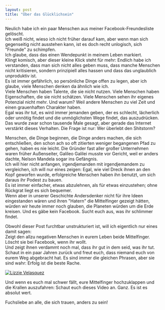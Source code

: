 ```yaml
---
layout: post
title: "Über das Glücklichsein"
---
```


Neulich habe ich ein paar Menschen aus meiner Facebook-Freundesliste gelöscht.  
Ich weiß nicht, wieso ich nicht früher darauf kam, aber wenn man sich gegenseitig nicht ausstehen kann, ist es doch recht unlogisch, sich "Freunde" zu schimpfen.  
Ich glaube, dass das einen Wendepunkt in meinem Leben markiert.  
Klingt komisch, aber dieser kleine Klick steht für mehr: Endlich habe ich verstanden, dass man sich nicht alles geben muss, dass manche Menschen nicht kritisieren, sondern prinzipiell alles hassen und dass das unglaublich unproduktiv ist.  
Es ist immer gefährlich, so persönliche Dinge offen zu legen, aber ich glaube, viele Menschen denken da ähnlich wie ich.  
Viele Menschen haben Talente, die sie nicht nutzen. Viele Menschen haben Eigenschaften, die sie nicht schätzen.  Viele Menschen sehen ihr eigenes Potenzial nicht mehr.
Und warum? Weil andere Menschen zu viel Zeit und einen grauenhaften Charakter haben.  
Egal was ihr tut, es wird immer jemanden geben, der es schlecht, lächerlich oder unnötig findet und die unmöglichsten Wege findet, das auszudrücken. Das wurde zwar schon tausende Male gesagt, aber gerade das Internet verstärkt dieses Verhalten. Die Frage ist nur: Wer überlebt den Shitstorm?  

Menschen, die Dinge beginnen, die Dinge anders machen, die sich entschließen, den schon ach so oft zitierten weniger begangenen Pfad zu gehen, haben es nie leicht. 
Die Gründer fast aller großer Unternehmen waren früher Außenseiter, Galileo Galilei musste vor Gericht, weil er anders dachte, Nelson Mandela sogar ins Gefängnis.  
Ich will hier nicht anfangen, irgendjemanden mit irgendjemandem zu vergleichen, ich will nur eines zeigen: Egal, wie viel Dreck ihnen an den Kopf geworfen wurde, erfolgreiche Menschen haben ihn benutzt, um sich daraus ihr Podest zu bauen.  
Es ist immer einfacher, etwas abzulehnen, als für etwas einzustehen; ohne Rückgrat liegt es sich bequemer.  
Wenn aber in unserer Geschichte Andersdenker nicht für ihre Ideen eingestanden wären und ihren "Hatern" die Mittelfinger gezeigt hätten, würden wir heute immer noch glauben, die Planeten würden um die Erde kreisen. Und es gäbe kein Facebook. Sucht euch aus, was ihr schlimmer findet.  

Obwohl dieser Post furchtbar unstrukturiert ist, will ich eigentlich nur eines damit sagen:  
Zeigt den allzu negativen Menschen in eurem Leben beide Mittelfinger.  
Löscht sie bei Facebook, wenn ihr wollt.  
Und zeigt ihnen verdammt noch mal, dass ihr gut in dem seid, was ihr tut. Schaut in ein paar Jahren zurück und freut euch, dass niemand euch von eurem Weg abgebracht hat. Es sind immer die gleichen Phrasen, aber sie sind wahr: Erfolg ist die beste Rache. 

[![Lizzie Velasquez](http://img.youtube.com/vi/c62Aqdlzvqk/0.jpg)](http://www.youtube.com/watch?v=c62Aqdlzvqk)  

Und wenn es euch mal schwer fällt, eure Mittelfinger hochzuklappen und die Krallen auszufahren: Schaut euch dieses Video an. Ganz. Es ist es absolut wert.

Fuchsliebe an alle, die sich trauen, anders zu sein!